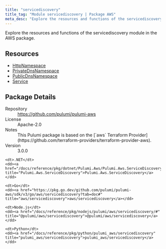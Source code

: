 ```yaml
---
title: "servicediscovery"
title_tag: "Module servicediscovery | Package AWS"
meta_desc: "Explore the resources and functions of the servicediscovery module in the AWS package."
---
```


<!-- WARNING: this file was generated by Pulumi Docs Generator. -->
<!-- Do not edit by hand unless you're certain you know what you are doing! -->

Explore the resources and functions of the servicediscovery module in the AWS package.

<h2 id="resources">Resources</h2>
<ul class="api">
    <li><a href="httpnamespace" title="HttpNamespace"><span class="symbol resource"></span>HttpNamespace</a></li>
    <li><a href="privatednsnamespace" title="PrivateDnsNamespace"><span class="symbol resource"></span>PrivateDnsNamespace</a></li>
    <li><a href="publicdnsnamespace" title="PublicDnsNamespace"><span class="symbol resource"></span>PublicDnsNamespace</a></li>
    <li><a href="service" title="Service"><span class="symbol resource"></span>Service</a></li>
</ul>

<h2 id="package-details">Package Details</h2>
<dl class="package-details">
	<dt>Repository</dt>
	<dd><a href="https://github.com/pulumi/pulumi-aws">https://github.com/pulumi/pulumi-aws</a></dd>
	<dt>License</dt>
	<dd>Apache-2.0</dd>
	<dt>Notes</dt>
	<dd>This Pulumi package is based on the [`aws` Terraform Provider](https://github.com/terraform-providers/terraform-provider-aws).</dd>
	<dt>Version</dt>
	<dd>3.0.0</dd>
</dl>



<dl class="tabular">

    <dt>.NET</dt>
    <dd><a href="/docs/reference/pkg/dotnet/Pulumi.Aws/Pulumi.Aws.ServiceDiscovery.html" title="Pulumi.Aws.ServiceDiscovery">Pulumi.Aws.ServiceDiscovery</a></dd>

    <dt>Go</dt>
    <dd><a href="https://pkg.go.dev/github.com/pulumi/pulumi-aws/sdk/v3/go/aws/servicediscovery?tab=doc#" title="aws/servicediscovery">aws/servicediscovery</a></dd>

    <dt>Node.js</dt>
    <dd><a href="/docs/reference/pkg/nodejs/pulumi/aws/servicediscovery/#" title="@pulumi/aws/servicediscovery">@pulumi/aws/servicediscovery</a></dd>

    <dt>Python</dt>
    <dd><a href="/docs/reference/pkg/python/pulumi_aws/servicediscovery" title="pulumi_aws/servicediscovery">pulumi_aws/servicediscovery</a></dd>

</dl>

